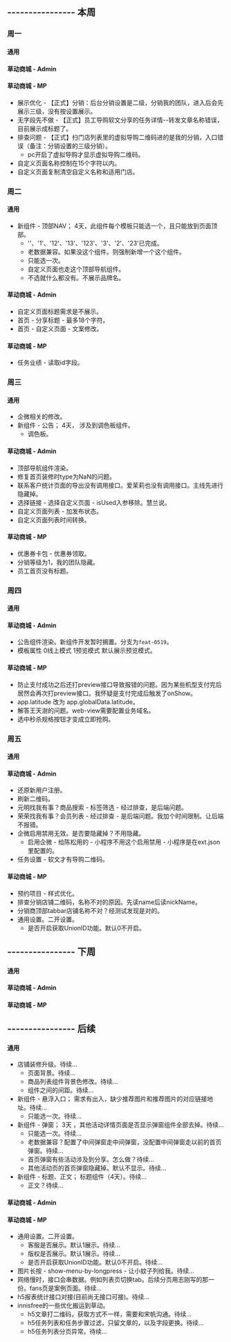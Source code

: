 ## ---------------- 本周

### 周一
#### 通用
#### 草动商城 - Admin
#### 草动商城 - MP
* 展示优化 - 【正式】分销：后台分销设置是二级，分销我的团队，进入后会先展示三级，没有按设置展示。
* 无字段先不做 - 【正式】员工导购软文分享的任务详情--转发文章名称错误，目前展示成标题了。
* 排查问题 - 【正式】扫门店列表里的虚拟导购二维码进的是我的分销，入口错误（备注：分销设置的三级分销）。
  - pc开启了虚拟导购才显示虚拟导购二维码。
* 自定义页面名称控制在15个字符以内。
* 自定义页面复制清空自定义名称和适用门店。

### 周二
#### 通用
* 新组件 - 顶部NAV；  4天，此组件每个模板只能选一个，且只能放到页面顶部。
  - ''、'1'、'12'、'13'、'123'、'3'、'2'、'23'已完成。
  - 老数据兼容。如果没这个组件。则强制新增一个这个组件。
  - 只能选一次。
  - 自定义页面也走这个顶部导航组件。
  - 不选就什么都没有。不展示品牌名。
#### 草动商城 - Admin
* 自定义页面标题需求是不展示。
* 首页 - 分享标题 - 最多18个字符。
* 首页 - 自定义页面 - 文案修改。
#### 草动商城 - MP
* 任务业绩 - 读取id字段。

### 周三
#### 通用
* 企微相关的修改。
* 新组件 - 公告； 4天， 涉及到调色板组件。
  - 调色板。
#### 草动商城 - Admin
* 顶部导航组件渲染。
* 修复首页装修时type为NaN的问题。
* 联系客户统计页面的导出没有调用接口。爱茉莉也没有调用接口。主线先进行隐藏掉。
* 选择链接 - 选择自定义页面 - isUsed入参移除。慧兰说。
* 自定义页面列表 - 加发布状态。
* 自定义页面列表时间转换。
#### 草动商城 - MP
* 优惠券卡包 - 优惠券领取。
* 分销等级为1，我的团队隐藏。
* 员工首页没有标题。

### 周四
#### 通用
#### 草动商城 - Admin
* 公告组件渲染。新组件开发暂时搁置。分支为`feat-0519`。
* 模板属性 0线上模式 1预览模式 默认展示预览模式。
#### 草动商城 - MP
* 防止支付成功之后还打preview接口导致报错的问题。因为某些机型支付完后居然会再次打preview接口。我怀疑是支付完成后触发了onShow。
* app.latitude 改为 app.globalData.latitude。
* 解答王天澍的问题。web-view需要配置业务域名。
* 选中秒杀规格按钮才变成立即抢购。

### 周五
#### 通用
#### 草动商城 - Admin
* 还原新用户注册。
* 刷新二维码。
* 元明找我有事？商品搜索 - 标签筛选 - 经过排查，是后端问题。
* 荣荣找我有事？会员列表 - 经过排查 - 是后端问题。我加个时间限制。让后端不报错。
* 企微启用禁用无效。是否要隐藏掉？不用隐藏。
  - 启用企微 - 给陈松用的 - 小程序不用这个启用禁用 - 小程序是在ext.json里配置的。
* 任务设置 - 软文才有导购二维码。
#### 草动商城 - MP
* 预约项目 - 样式优化。
* 排查分销店铺二维码，名称不对的原因。先读name后读nickName。
* 分销商顶部tabbar店铺名称不对？经测试发现是对的。
* 通用设置。二开设置。
  - 是否开启获取UnionID功能。默认0不开启。

## ---------------- 下周
#### 通用
#### 草动商城 - Admin
#### 草动商城 - MP

## ---------------- 后续
#### 通用
* 店铺装修升级。待续...
  - 页面背景。待续...
  - 商品列表组件背景色修改。待续...
  - 组件之间的间距。待续...
* 新组件 - 悬浮入口； 需求有出入，缺少推荐图片和推荐图片的对应链接地址。待续...
  - 只能选一次。待续...
* 新组件 - 弹窗；  3天  ，其他活动详情页面是否显示弹窗组件全部去掉。待续...
  - 只能选一次。待续...
  - 老数据兼容？配置了中间弹窗走中间弹窗，没配置中间弹窗走以前的首页弹窗。待续...
  - 首页弹窗有些活动涉及到分享。怎么做？待续...
  - 其他活动页的首页弹窗隐藏掉。默认不显示。待续...
* 新组件 - 标题、正文；  标题组件（4天）。待续...
  - 正文？待续...
#### 草动商城 - Admin
#### 草动商城 - MP
* 通用设置。二开设置。
  - 客服是否展示。默认1展示。待续...
  - 版权是否展示。默认1展示。待续...
  - 是否开启获取UnionID功能。默认0不开启。待续...
* 图片长按 - show-menu-by-longpress - 让小蚊子列给我。待续...
* 网络慢时，接口会串数据。例如列表页切换tab。后续分页用志刚写的那一份。fans页是案例页面。待续...
* h5报表统计接口对接(目前尚无接口可接)。待续...
* innisfree的一些优化搬运到草动。
  - h5文章打二维码，获取方式不一样，需要和宋帆沟通。待续...
  - h5任务列表和任务步骤过滤，只留文章的，以及字段更换。待续...
  - h5任务列表分页异常。待续...
